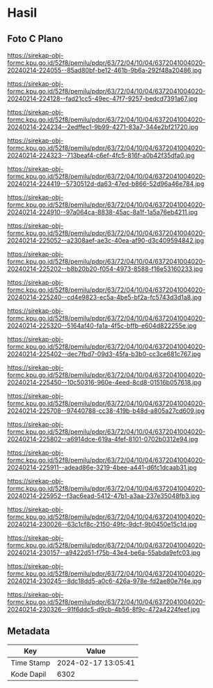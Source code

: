 # Hasil

## Foto C Plano

https://sirekap-obj-formc.kpu.go.id/52f8/pemilu/pdpr/63/72/04/10/04/6372041004020-20240214-224055--85ad80bf-be12-461b-9b6a-292f48a20486.jpg

https://sirekap-obj-formc.kpu.go.id/52f8/pemilu/pdpr/63/72/04/10/04/6372041004020-20240214-224128--fad21cc5-49ec-47f7-9257-bedcd7391a67.jpg

https://sirekap-obj-formc.kpu.go.id/52f8/pemilu/pdpr/63/72/04/10/04/6372041004020-20240214-224234--2edffec1-9b99-4271-83a7-344e2bf21720.jpg

https://sirekap-obj-formc.kpu.go.id/52f8/pemilu/pdpr/63/72/04/10/04/6372041004020-20240214-224323--713beaf4-c6ef-4fc5-816f-a0b42f35dfa0.jpg

https://sirekap-obj-formc.kpu.go.id/52f8/pemilu/pdpr/63/72/04/10/04/6372041004020-20240214-224419--5730512d-da63-47ed-b866-52d96a46e784.jpg

https://sirekap-obj-formc.kpu.go.id/52f8/pemilu/pdpr/63/72/04/10/04/6372041004020-20240214-224910--97a064ca-8838-45ac-8a1f-1a5a76eb4211.jpg

https://sirekap-obj-formc.kpu.go.id/52f8/pemilu/pdpr/63/72/04/10/04/6372041004020-20240214-225052--a2308aef-ae3c-40ea-af90-d3c409594842.jpg

https://sirekap-obj-formc.kpu.go.id/52f8/pemilu/pdpr/63/72/04/10/04/6372041004020-20240214-225202--b8b20b20-f054-4973-8588-f16e53160233.jpg

https://sirekap-obj-formc.kpu.go.id/52f8/pemilu/pdpr/63/72/04/10/04/6372041004020-20240214-225240--cd4e9823-ec5a-4be5-bf2a-fc5743d3d1a8.jpg

https://sirekap-obj-formc.kpu.go.id/52f8/pemilu/pdpr/63/72/04/10/04/6372041004020-20240214-225320--5164af40-fa1a-4f5c-bffb-e604d822255e.jpg

https://sirekap-obj-formc.kpu.go.id/52f8/pemilu/pdpr/63/72/04/10/04/6372041004020-20240214-225402--dec7fbd7-09d3-45fa-b3b0-cc3ce681c767.jpg

https://sirekap-obj-formc.kpu.go.id/52f8/pemilu/pdpr/63/72/04/10/04/6372041004020-20240214-225450--10c50316-960e-4eed-8cd8-01516b057618.jpg

https://sirekap-obj-formc.kpu.go.id/52f8/pemilu/pdpr/63/72/04/10/04/6372041004020-20240214-225708--97440788-cc38-419b-b48d-a805a27cd609.jpg

https://sirekap-obj-formc.kpu.go.id/52f8/pemilu/pdpr/63/72/04/10/04/6372041004020-20240214-225802--a6914dce-619a-4fef-8101-0702b0312e94.jpg

https://sirekap-obj-formc.kpu.go.id/52f8/pemilu/pdpr/63/72/04/10/04/6372041004020-20240214-225911--adead86e-3219-4bee-a441-d6fc1dcaab31.jpg

https://sirekap-obj-formc.kpu.go.id/52f8/pemilu/pdpr/63/72/04/10/04/6372041004020-20240214-225952--f3ac6ead-5412-47b1-a3aa-237e35048fb3.jpg

https://sirekap-obj-formc.kpu.go.id/52f8/pemilu/pdpr/63/72/04/10/04/6372041004020-20240214-230026--63c1cf8c-2150-49fc-9dcf-9b0450e15c1d.jpg

https://sirekap-obj-formc.kpu.go.id/52f8/pemilu/pdpr/63/72/04/10/04/6372041004020-20240214-230157--a9422d51-f75b-43e4-be6a-55abda9efc03.jpg

https://sirekap-obj-formc.kpu.go.id/52f8/pemilu/pdpr/63/72/04/10/04/6372041004020-20240214-230245--8dc18dd5-a0c6-426a-978e-fd2ae80e7f4e.jpg

https://sirekap-obj-formc.kpu.go.id/52f8/pemilu/pdpr/63/72/04/10/04/6372041004020-20240214-230326--91f6ddc5-d9cb-4b56-8f9c-472a4224feef.jpg


## Metadata

| Key        | Value               |
| ---------- | ------------------- |
| Time Stamp | 2024-02-17 13:05:41 |
| Kode Dapil | 6302                |



